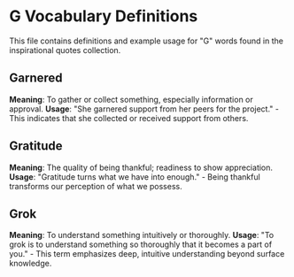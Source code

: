 # G Vocabulary Definitions

This file contains definitions and example usage for "G" words found in the inspirational quotes collection.

<!-- Add vocabulary words here following the format:
## WordName

**Meaning**: Clear, concise definition of the word.
**Usage**: "Quote or example sentence." - Explanation of the usage context.
-->

## Garnered

**Meaning**: To gather or collect something, especially information or approval.
**Usage**: "She garnered support from her peers for the project." - This indicates that she collected or received support from others.

## Gratitude

**Meaning**: The quality of being thankful; readiness to show appreciation.  
**Usage**: "Gratitude turns what we have into enough." - Being thankful transforms our perception of what we possess.

## Grok

**Meaning**: To understand something intuitively or thoroughly.
**Usage**: "To grok is to understand something so thoroughly that it becomes a part of you." - This term emphasizes deep, intuitive understanding beyond surface knowledge.
